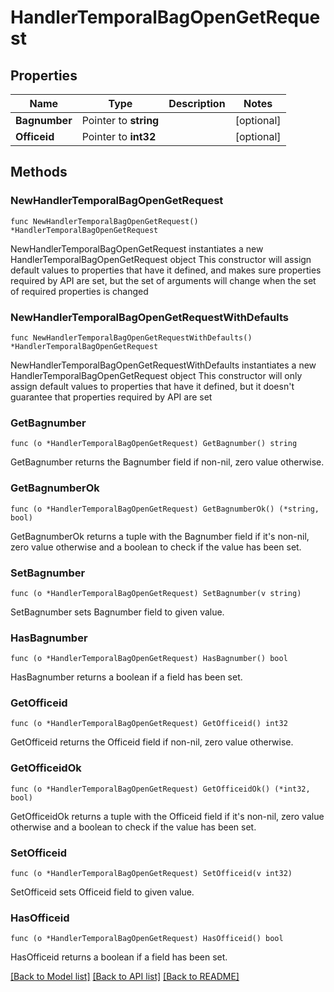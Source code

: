 # HandlerTemporalBagOpenGetRequest

## Properties

Name | Type | Description | Notes
------------ | ------------- | ------------- | -------------
**Bagnumber** | Pointer to **string** |  | [optional] 
**Officeid** | Pointer to **int32** |  | [optional] 

## Methods

### NewHandlerTemporalBagOpenGetRequest

`func NewHandlerTemporalBagOpenGetRequest() *HandlerTemporalBagOpenGetRequest`

NewHandlerTemporalBagOpenGetRequest instantiates a new HandlerTemporalBagOpenGetRequest object
This constructor will assign default values to properties that have it defined,
and makes sure properties required by API are set, but the set of arguments
will change when the set of required properties is changed

### NewHandlerTemporalBagOpenGetRequestWithDefaults

`func NewHandlerTemporalBagOpenGetRequestWithDefaults() *HandlerTemporalBagOpenGetRequest`

NewHandlerTemporalBagOpenGetRequestWithDefaults instantiates a new HandlerTemporalBagOpenGetRequest object
This constructor will only assign default values to properties that have it defined,
but it doesn't guarantee that properties required by API are set

### GetBagnumber

`func (o *HandlerTemporalBagOpenGetRequest) GetBagnumber() string`

GetBagnumber returns the Bagnumber field if non-nil, zero value otherwise.

### GetBagnumberOk

`func (o *HandlerTemporalBagOpenGetRequest) GetBagnumberOk() (*string, bool)`

GetBagnumberOk returns a tuple with the Bagnumber field if it's non-nil, zero value otherwise
and a boolean to check if the value has been set.

### SetBagnumber

`func (o *HandlerTemporalBagOpenGetRequest) SetBagnumber(v string)`

SetBagnumber sets Bagnumber field to given value.

### HasBagnumber

`func (o *HandlerTemporalBagOpenGetRequest) HasBagnumber() bool`

HasBagnumber returns a boolean if a field has been set.

### GetOfficeid

`func (o *HandlerTemporalBagOpenGetRequest) GetOfficeid() int32`

GetOfficeid returns the Officeid field if non-nil, zero value otherwise.

### GetOfficeidOk

`func (o *HandlerTemporalBagOpenGetRequest) GetOfficeidOk() (*int32, bool)`

GetOfficeidOk returns a tuple with the Officeid field if it's non-nil, zero value otherwise
and a boolean to check if the value has been set.

### SetOfficeid

`func (o *HandlerTemporalBagOpenGetRequest) SetOfficeid(v int32)`

SetOfficeid sets Officeid field to given value.

### HasOfficeid

`func (o *HandlerTemporalBagOpenGetRequest) HasOfficeid() bool`

HasOfficeid returns a boolean if a field has been set.


[[Back to Model list]](../README.md#documentation-for-models) [[Back to API list]](../README.md#documentation-for-api-endpoints) [[Back to README]](../README.md)


